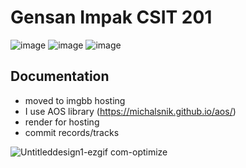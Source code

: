 
# Gensan Impak CSIT 201

![image](https://github.com/jonvicbarcenas/csswebsite-csit201/assets/48144626/e5351b23-efc1-44e4-a7e3-0208fc70dea4)
![image](https://github.com/jonvicbarcenas/csswebsite-csit201/assets/48144626/a34e3496-f412-4171-8a82-cb0209a24309)
![image](https://github.com/jonvicbarcenas/csswebsite-csit201/assets/48144626/7675f17a-02fc-4dbe-977b-157959fc715f)



## Documentation
* moved to imgbb hosting
* I use AOS library (https://michalsnik.github.io/aos/)
* render for hosting
* commit records/tracks

![Untitleddesign1-ezgif com-optimize](https://github.com/jonvicbarcenas/csswebsite-csit201/assets/48144626/73f4da98-304c-4b47-9c20-f7d66065d56c)
